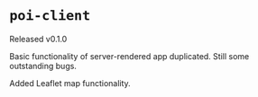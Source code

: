 # `poi-client`

Released v0.1.0

Basic functionality of server-rendered app duplicated. Still some outstanding bugs.

Added Leaflet map functionality.
